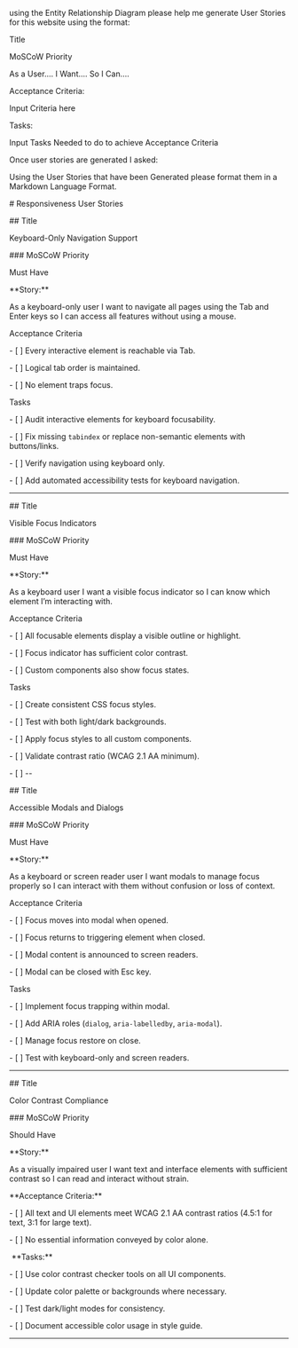 using the Entity Relationship Diagram please help me generate User Stories for this website using the format:



Title

MoSCoW Priority

As a User.... I Want.... So I Can....



Acceptance Criteria:

Input Criteria here



Tasks:

Input Tasks Needed to do to achieve Acceptance Criteria



Once user stories are generated I asked: 

Using the User Stories that have been Generated please format them in a Markdown Language Format.













\# Responsiveness User Stories







\## Title  

Keyboard-Only Navigation Support



\### MoSCoW Priority  

Must Have



\*\*Story:\*\*

As a keyboard-only user I want to navigate all pages using the Tab and Enter keys so I can access all features without using a mouse.



Acceptance Criteria

\- \[ ]  Every interactive element is reachable via Tab.

\- \[ ]  Logical tab order is maintained.

\- \[ ]  No element traps focus.



Tasks

\- \[ ] Audit interactive elements for keyboard focusability.

\- \[ ] Fix missing `tabindex` or replace non-semantic elements with buttons/links.

\- \[ ] Verify navigation using keyboard only.

\- \[ ] Add automated accessibility tests for keyboard navigation.



---



\## Title  

Visible Focus Indicators



\### MoSCoW Priority  

Must Have



\*\*Story:\*\*

As a keyboard user I want a visible focus indicator so I can know which element I’m interacting with.



Acceptance Criteria

\- \[ ]  All focusable elements display a visible outline or highlight.

\- \[ ]  Focus indicator has sufficient color contrast.

\- \[ ]  Custom components also show focus states.



Tasks

\- \[ ] Create consistent CSS focus styles.

\- \[ ] Test with both light/dark backgrounds.

\- \[ ] Apply focus styles to all custom components.

\- \[ ] Validate contrast ratio (WCAG 2.1 AA minimum).



\- \[ ] --



\## Title  

Accessible Modals and Dialogs



\### MoSCoW Priority  

Must Have



\*\*Story:\*\*

As a keyboard or screen reader user I want modals to manage focus properly so I can interact with them without confusion or loss of context.



Acceptance Criteria

\- \[ ]  Focus moves into modal when opened.

\- \[ ]  Focus returns to triggering element when closed.

\- \[ ]  Modal content is announced to screen readers.

\- \[ ]  Modal can be closed with Esc key.



Tasks

\- \[ ] Implement focus trapping within modal.

\- \[ ] Add ARIA roles (`dialog`, `aria-labelledby`, `aria-modal`).

\- \[ ] Manage focus restore on close.

\- \[ ] Test with keyboard-only and screen readers.



---



\## Title  

Color Contrast Compliance



\### MoSCoW Priority  

Should Have



\*\*Story:\*\*

As a visually impaired user I want text and interface elements with sufficient contrast so I can read and interact without strain.



\*\*Acceptance Criteria:\*\*

\- \[ ] All text and UI elements meet WCAG 2.1 AA contrast ratios (4.5:1 for text, 3:1 for large text).

\- \[ ] No essential information conveyed by color alone.



&nbsp;\*\*Tasks:\*\*

\- \[ ] Use color contrast checker tools on all UI components.

\- \[ ] Update color palette or backgrounds where necessary.

\- \[ ] Test dark/light modes for consistency.

\- \[ ] Document accessible color usage in style guide.



---





